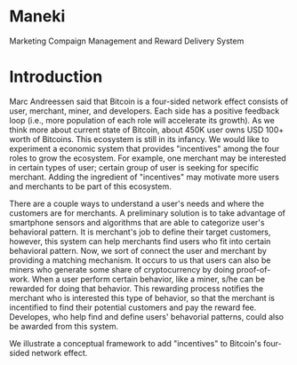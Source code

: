 Maneki
======

Marketing Compaign Management and Reward Delivery System


Introduction
======

Marc Andreessen said that Bitcoin is a four-sided network effect consists of user, merchant, miner, and developers. Each side has a positive feedback loop (i.e., more population of each role will accelerate its growth). As we think more about current state of Bitcoin, about 450K user owns USD 100+ worth of Bitcoins. This ecosystem is still in its infancy. We would like to experiment a economic system that provides "incentives" among the four roles to grow the ecosystem. For example, one merchant may be interested in certain types of user; certain group of user is seeking for specific merchant. Adding the ingredient of "incentives" may motivate more users and merchants to be part of this ecosystem.

There are a couple ways to understand a user's needs and where the customers are for merchants. A preliminary solution is to take advantage of smartphone sensors and algorithms that are able to categorize user's behavioral pattern. It is merchant's job to define their target customers, however, this system can help merchants find users who fit into certain behavioral pattern. Now, we sort of connect the user and merchant by providing a matching mechanism. It occurs to us that users can also be miners who generate some share of cryptocurrency by doing proof-of-work. When a user perform certain behavior, like a miner, s/he can be rewarded for doing that behavior. This rewarding process notifies the merchant who is interested this type of behavior, so that the merchant is incentified to find their potential customers and pay the reward fee. Developes, who help find and define users' behavorial patterns, could also be awarded from this system.

We illustrate a conceptual framework to add "incentives" to Bitcoin's four-sided network effect.
